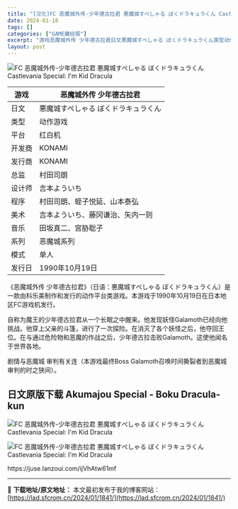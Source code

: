 ```yaml
---
title: "[汉化]FC 恶魔城外传-少年德古拉君 悪魔城すぺしゃる ぼくドラキュラくん Castlevania Special: I&#8217;m Kid Dracula 免费下载"
date: 2024-01-18
tags: []
categories: ["GAME藏经阁"]
excerpt: "游戏恶魔城外传 少年德古拉君日文悪魔城すぺしゃる ぼくドラキュラくん类型动作游戏平台红白机开发商KONAMI发行商KONAMI总监村田司朗设计师吉本よういち程序村田司朗、蛭子悦延、山本泰弘美术吉本よういち、藤冈谦治、矢内一则音乐田坂真二、宫胁聡子系列恶魔城系列模式单人发行日1990年10月19日《恶&hellip;"
layout: post
---
```


 <div><ul>  </ul> </div><p><img src="https://lad.sfcrom.cn/wp-content/uploads/2024/01/20240117_65a7dd9c6a88d.jpg" title="FC 恶魔城外传-少年德古拉君 游戏封面" alt="FC 恶魔城外传-少年德古拉君 悪魔城すぺしゃる ぼくドラキュラくん Castlevania Special: I'm Kid Dracula" style="display:block; margin-left:auto; margin-right:auto;"></p><table><thead><tr><th>游戏</th><th>恶魔城外传 少年德古拉君</th></tr></thead><tbody><tr><td>日文</td><td>悪魔城すぺしゃる ぼくドラキュラくん</td></tr><tr><td>类型</td><td>动作游戏</td></tr><tr><td>平台</td><td>红白机</td></tr><tr><td>开发商</td><td>KONAMI</td></tr><tr><td>发行商</td><td>KONAMI</td></tr><tr><td>总监</td><td>村田司朗</td></tr><tr><td>设计师</td><td>吉本よういち</td></tr><tr><td>程序</td><td>村田司朗、蛭子悦延、山本泰弘</td></tr><tr><td>美术</td><td>吉本よういち、藤冈谦治、矢内一则</td></tr><tr><td>音乐</td><td>田坂真二、宫胁聡子</td></tr><tr><td>系列</td><td>恶魔城系列</td></tr><tr><td>模式</td><td>单人</td></tr><tr><td>发行日</td><td>1990年10月19日</td></tr></tbody></table><p>《恶魔城外传 少年德古拉君》（日语：悪魔城すぺしゃる ぼくドラキュラくん）是一款由科乐美制作和发行的动作平台类游戏。本游戏于1990年10月19日在日本地区FC游戏机发行。</p><p>自称为魔王的少年德古拉君从一个长眠之中醒来。他发现妖怪Galamoth已经向他挑战。他穿上父亲的斗篷，进行了一次探险。在消灭了各个妖怪之后，他夺回王位。在与通过危险物和恶魔的作战之后，少年德古拉击败Galamoth。这使他闻名于世界各地。</p><p>剧情与恶魔城 审判有关连（本游戏最终Boss Galamoth召唤时间撕裂者到恶魔城 审判的时之狭间）。</p><a name="ci_title0" ></a><h2>日文原版下载 Akumajou Special - Boku Dracula-kun</h2><p><img src="https://lad.sfcrom.cn/wp-content/uploads/2024/01/20240117_65a7dd9c89677.jpg" title="日文原版 Akumajou Special - Boku Dracula-kun 游戏截图" alt="FC 恶魔城外传-少年德古拉君 悪魔城すぺしゃる ぼくドラキュラくん Castlevania Special: I'm Kid Dracula" style="display:block; margin-left:auto; margin-right:auto;"></p><p><img src="https://lad.sfcrom.cn/wp-content/uploads/2024/01/20240117_65a7dd9ca7bd7.jpg" title="日文原版 Akumajou Special - Boku Dracula-kun 游戏截图" alt="FC 恶魔城外传-少年德古拉君 悪魔城すぺしゃる ぼくドラキュラくん Castlevania Special: I'm Kid Dracula" style="display:block; margin-left:auto; margin-right:auto;"></p><p>https://juse.lanzoui.com/ijVhAtw61mf</p> </div> 

---
📖 **下载地址/原文地址：** 本文最初发布于我的博客网站：[https://lad.sfcrom.cn/2024/01/1841/](https://lad.sfcrom.cn/2024/01/1841/)
